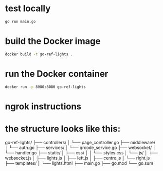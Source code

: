 # test locally
```bash
go run main.go
```

# build the Docker image
```bash
docker build -t go-ref-lights .
```

# run the Docker container
```bash
docker run -p 8080:8080 go-ref-lights
```

# ngrok instructions


# the structure looks like this:

go-ref-lights/
├── controllers/
│   └── page_controller.go
├── middleware/
│   └── auth.go
├── services/
│   └── qrcode_service.go
├── websocket/
│   └── handler.go
├── static/
│   ├── css/
│   │   └── styles.css
│   └── js/
│       ├── websocket.js
│       ├── lights.js
│       ├── left.js
│       ├── centre.js
│       └── right.js
├── templates/
│       └── lights.html
├── main.go
├── go.mod
└── go.sum
